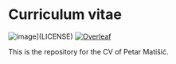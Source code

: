 # Curriculum vitae
<!-- badges: start -->
![image](https://user-images.githubusercontent.com/93230776/166340744-11333d65-6329-4556-a4ae-2b04a7fcc171.png)](LICENSE)
[![Overleaf](https://github.com/mcanouil/curriculum-vitae/workflows/render-cv/badge.svg)](https://www.overleaf.com/read/dbdggnggptsr)
<!-- badges: end -->

This is the repository for the CV of Petar Matišić.

